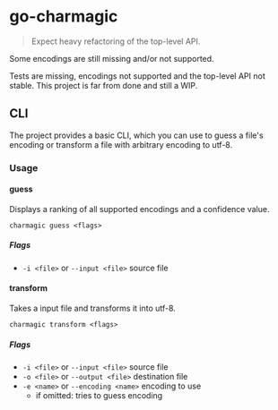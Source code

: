 # go-charmagic

> Expect heavy refactoring of the top-level API.

Some encodings are still missing and/or not supported.

Tests are missing, encodings not supported and the top-level API not stable. This project is far from done and still a WIP.

## CLI

The project provides a basic CLI, which you can use to guess a file's encoding or transform a file with arbitrary encoding to utf-8.

### Usage

#### guess
Displays a ranking of all supported encodings and a confidence value.

`charmagic guess <flags>` 

##### Flags
- `-i <file>` or `--input <file>` source file

#### transform
Takes a input file and transforms it into utf-8.

`charmagic transform <flags>` 

##### Flags
- `-i <file>` or `--input <file>` source file
- `-o <file>` or `--output <file>` destination file 
- `-e <name>` or `--encoding <name>` encoding to use
  - if omitted: tries to guess encoding
